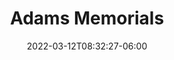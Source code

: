 ---
title: "Adams Memorials"
date: 2022-03-12T08:32:27-06:00
draft: false
heading: Adams Memorials
resources:
  - src: ../../adams-memorials.png
    alt: Adams Memorials Logo
text: 
  Adams MemorialsAddress
type: youth/sponsors
---